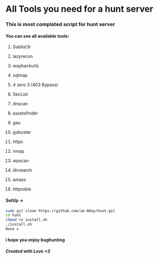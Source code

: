 # All Tools you need for a hunt server

### This is most complated script for hunt server

#### You can see all available tools:

1. Sublist3r
  
2. lazyrecon
  
3. waybackurls
  
4. sqlmap
  
5. 4 zero 3 (403 Bypass)
  
6. SecList
  
7. dnscan
  
8. assetsfinder
  
9. gau
  
10. gobuster
  
11. httpx
  
12. nmap
  
13. wpscan
  
14. dirsearch
  
15. amass
  
16. httproble
  

#### SetUp ->

```bash
sudo git clone https://github.com/im-0day/hunt.git
cd hunt
chmod +x install.sh
./install.sh
Done ✔
```

#### i hope you enjoy bughunting

##### Created with Love <3
